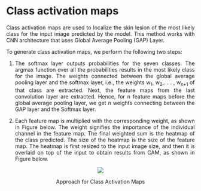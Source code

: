 # **Class activation maps** #

<p align="justify">Class activation maps are used to localize the skin lesion of the most likely class for the input image predicted by the model. This method works with CNN architecture that uses Global Average Pooling (GAP) Layer.</p>  
  
To generate class activation maps, we perform the following two steps:  

1. <p align="justify">The softmax layer outputs probabilities for the seven classes. The argmax function over all the probabilities results in the most likely class for the image. The weights connected between the global average pooling layer and the softmax layer, i.e., the weights w<sub>1</sub>, w<sub>2</sub>,. . . , w<sub>n+1</sub> of that class are extracted. Next, the feature maps from the last convolution layer are extracted. Hence, for n feature maps before the global average pooling layer, we get n weights connecting between the GAP layer and the Softmax layer.</p>  
2. <p align="justify">Each feature map is multiplied with the corresponding weight, as shown in Figure below. The weight signifies the importance of the individual channel in the feature map. The final weighted sum is the heatmap of the class predicted. The size of the heatmap is the size of the feature map. The heatmap is first resized to the input image size, and then it is overlaid on top of the input to obtain results from CAM, as shown in Figure below.</p>
<div align="center">
<img src="https://github.com/rao208/Explainable_AI/blob/master/Images/CAM-1.svg" >
<p>Approach for Class Activation Maps</p>
</div>  
